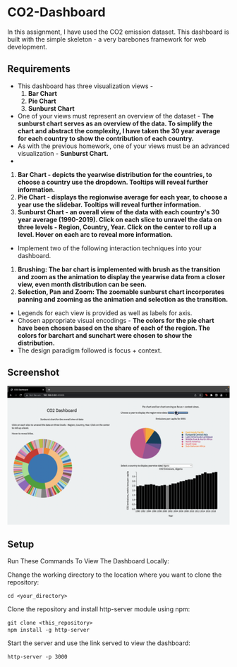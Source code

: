 
# CO2-Dashboard
In this assignment, I have used the CO2 emission dataset. This dashboard is built with the simple skeleton - a very barebones framework for web development.

## Requirements

* This dashboard has three visualization views - 
    1. **Bar Chart** 
    2. **Pie Chart**
    3. **Sunburst Chart**
* One of your views must represent an overview of the dataset - **The sunburst chart serves as an overview of the data. To simplify the chart and abstract the complexity, I have taken the 30 year average for each country to show the contribution of each country.**
* As with the previous homework, one of your views must be an advanced visualization - **Sunburst Chart.**
* 
1. **Bar Chart - depicts the yearwise distribution for the countries, to choose a country use the dropdown. Tooltips will reveal further information.**
2. **Pie Chart - displays the regionwise average for each year, to choose a year use the slidebar. Tooltips will reveal further information.**
3. **Sunburst Chart - an overall view of the data with each country's 30 year average (1990-2019). Click on each slice to unravel the data on three levels - Region, Country, Year. Click on the center to roll up a level. Hover on each arc to reveal more information.** 
* Implement two of the following interaction techniques into your dashboard.
1. **Brushing: The bar chart is implemented with brush as the transition and zoom as the animation to display the yearwise data from a closer view, even month distribution can be seen.**
2. **Selection, Pan and Zoom: The zoomable sunburst chart incorporates panning and zooming as the animation and selection as the transition.**
* Legends for each view is provided as well as labels for axis.
* Chosen appropriate visual encodings - **The colors for the pie chart have been chosen based on the share of each of the region. The colors for barchart and sunchart were chosen to show the distribution.**
* The design paradigm followed is focus + context.

## Screenshot 

![Screen](./screenshot.png)

## Setup 

Run These Commands To View The Dashboard Locally: 

Change the working directory to the location where you want to clone the repository: 
```
cd <your_directory>
```
Clone the repository and install http-server module using npm: 
```
git clone <this_repository>
npm install -g http-server
```
Start the server and use the link served to view the dashboard: 
```
http-server -p 3000
```



